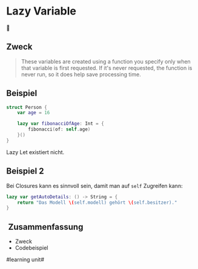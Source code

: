 # Lazy Variable
🦥

## Zweck
> These variables are created using a function you specify only when that variable is first requested. If it's never requested, the function is never run, so it does help save processing time.

## Beispiel
```swift
struct Person {
    var age = 16

    lazy var fibonacciOfAge: Int = {
        fibonacci(of: self.age)
    }()
}
```

Lazy Let existiert nicht.

## Beispiel 2

Bei Closures kann es sinnvoll sein, damit man auf `self` Zugreifen kann:

```swift
lazy var getAutoDetails: () -> String = {
	return "Das Modell \(self.modell) gehört \(self.besitzer)."
}
```

##  Zusammenfassung
- Zweck
- Codebeispiel

#learning unit#